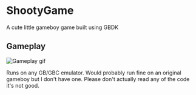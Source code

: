 # ShootyGame
 A cute little gameboy game built using GBDK

## Gameplay
![](demo.gif "Gameplay gif")

Runs on any GB/GBC emulator. Would probably run fine on an original gameboy but I don't have one. Please don't actually read any of the code it's not good.
